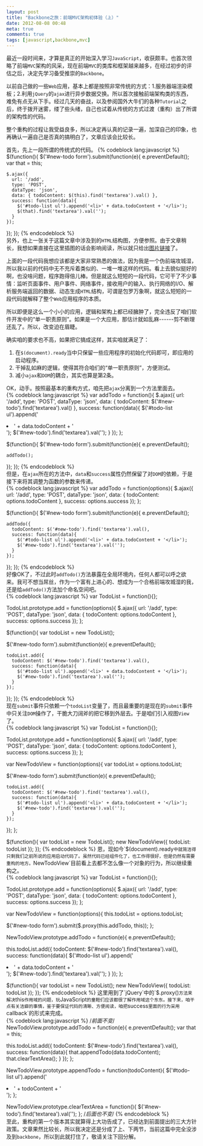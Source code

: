 ```yaml
---
layout: post
title: "Backbone之旅：前端MVC架构初体验（上）"
date: 2012-08-08 00:48
meta: true
comments: true
tags: [javascript,backbone,mvc]
---
```

最近一段时间来，才算是真正的开始深入学习`JavaScript`，收获颇丰。也首次领略了前端`MVC`架构的风采，现在前端`MVC`的类库和框架越来越多，在经过初步的评估之后，决定先学习备受推崇的`Backbone`。 
 
以前自己做的一些`Web`应用，基本上都是按照非常传统的方式：1.服务器端渲染模板；2.利用`jQuery`的`ajax`进行异步数据交换。所以首次接触前端架构类的东西，难免有点无从下手。经过几天的奋战，以及参阅国外大牛们的各种`Tutorial`之后，终于拨开迷雾，缕了些头绪，自己也试着从传统的方式过渡（重构）出了所谓的架构性的代码。  

整个重构的过程让我受益良多，所以决定再认真的记录一遍，加深自己的印象，也再确认一遍自己是否真的搞明白了，文章应该会比较长。  

<!-- more -->

首先，先上一段所谓的传统式的代码。
{% codeblock lang:javascript %}
$(function(){
  $('#new-todo form').submit(function(e){
    e.preventDefault();
    var that = this;

    $.ajax({
      url: '/add',
      type: 'POST',
      dataType: 'json',
      data: { todoContent: $(this).find('textarea').val() },
      success: function(data){
        $('#todo-list ul').append('<li>' + data.todoContent + '</li>');
        $(that).find('textarea').val('');
      }
    });
  });
});
{% endcodeblock %}  
另外，也上一张关于这篇文章中涉及到的`HTML`结构图，方便参照。由于文章稍长，我想如果直接在这里插图的话会影响阅读，所以就只给出[图片链接](http://img.heroicyang.com/to-backbone-tutorial.png)了。 
 
上面的一段代码我想应该都是大家非常熟悉的做法，因为我是一个伪前端攻城湿，所以我以前的代码中无不充斥着类似的、一堆一堆这样的代码。看上去貌似挺好的啊，也没啥问题，程序跑得倍儿棒。但是就这么短短的一段代码，它可干了不少事情：监听页面事件、用户事件、网络事件，接收用户的输入、执行网络的I/O、解析服务端返回的数据、动态生成`HTML`结构，可谓是包罗万象啊，就这么短短的一段代码就解释了整个`Web`应用程序的本质。  

所以即便是这么一个小小的应用，逻辑和架构上都已经臃肿了，完全违反了咱们软件开发中的“单一职责原则”。如果是一个大应用，那估计就如乱麻------剪不断理还乱了。所以，改变迫在眉睫。 
 
确实咱的要求也不高，如果把它搞成这样，其实咱就满足了：

1. 在`$(document).ready`当中只保留一些应用程序的初始化代码即可，即应用的启动程序。  
2. 干掉乱如麻的逻辑，使得其符合咱们的“单一职责原则”，方便测试。  
3. 减小`ajax`和`DOM`的耦合，其实也算是第2条。  

OK，动手。按照最基本的重构方式，咱先把`ajax`分离到一个方法里面去。  
{% codeblock lang:javascript %}
var addTodo = function(){
  $.ajax({
    url: '/add',
    type: 'POST',
    dataType: 'json',
    data: { todoContent: $('#new-todo').find('textarea').val() },
    success: function(data){
      $('#todo-list ul').append('<li>' + data.todoContent + '</li>');
      $('#new-todo').find('textarea').val('');
    }
  });
};

$(function(){
  $('#new-todo form').submit(function(e){
    e.preventDefault();
    
    addTodo();
  });
});
{% endcodeblock %}  
但是，在`ajax`所在的方法中，`data`和`success`属性仍然保留了对`DOM`的依赖，于是接下来将其调整为函数的参数来传递。  
{% codeblock lang:javascript %}
var addTodo = function(options){
  $.ajax({
    url: '/add',
    type: 'POST',
    dataType: 'json',
    data: { todoContent: options.todoContent },
    success: options.success
  });
};

$(function(){
  $('#new-todo form').submit(function(e){
    e.preventDefault();
    
    addTodo({
      todoContent: $('#new-todo').find('textarea').val(),
      success: function(data){
        $('#todo-list ul').append('<li>' + data.todoContent + '</li>');
        $('#new-todo').find('textarea').val('');
      }
    });
  });
});
{% endcodeblock %}  
好像OK了，不过此时`addTodo()`方法暴露在全局环境内，任何人都可以呼之欲来。我可不想当屌丝，作为一个富有上进心的、想成为一个合格前端攻城湿的我，还是给`addTodo()`方法加个命名空间吧。  
{% codeblock lang:javascript %}
var TodoList = function(){};

TodoList.prototype.add = function(options){
  $.ajax({
    url: '/add',
    type: 'POST',
    dataType: 'json',
    data: { todoContent: options.todoContent },
    success: options.success
  });
};

$(function(){
  var todoList = new TodoList();

  $('#new-todo form').submit(function(e){
    e.preventDefault();
    
    todoList.add({
      todoContent: $('#new-todo').find('textarea').val(),
      success: function(data){
        $('#todo-list ul').append('<li>' + data.todoContent + '</li>');
        $('#new-todo').find('textarea').val('');
      }
    });
  });
});
{% endcodeblock %}  
现在`submit`事件只依赖一个`todoList`变量了，而且最重要的是现在的`submit`事件中只关注`DOM`操作了，干脆大刀阔斧的把它移到外层去。于是咱们引入视图`View`了。  
{% codeblock lang:javascript %}
var TodoList = function(){};

TodoList.prototype.add = function(options){
  $.ajax({
    url: '/add',
    type: 'POST',
    dataType: 'json',
    data: { todoContent: options.todoContent },
    success: options.success
  });
};

var NewTodoView = function(options){
  var todoList = options.todoList;

  $('#new-todo form').submit(function(e){
    e.preventDefault();
    
    todoList.add({
      todoContent: $('#new-todo').find('textarea').val(),
      success: function(data){
        $('#todo-list ul').append('<li>' + data.todoContent + '</li>');
        $('#new-todo').find('textarea').val('');
      }
    });
  });
};

$(function(){
  var todoList = new TodoList();
  new NewTodoView({ todoList: todoList });
});
{% endcodeblock %}  
恩，现如今`$(document).ready`中就简洁得只剩我们之前所说的应用启动代码了。虽然代码已经组件化了，也工作得很好，但是仍然有需要重构的地方。`NewTodoView`目前看上去都不怎么像一个对象的行为，所以继续重构之。  
{% codeblock lang:javascript %}
var TodoList = function(){};

TodoList.prototype.add = function(options){
  $.ajax({
    url: '/add',
    type: 'POST',
    dataType: 'json',
    data: { todoContent: options.todoContent },
    success: options.success
  });
};

var NewTodoView = function(options){
  this.todoList = options.todoList;

  $('#new-todo form').submit($.proxy(this.addTodo, this));
};

NewTodoView.prototype.addTodo = function(e){
  e.preventDefault();
    
  this.todoList.add({
    todoContent: $('#new-todo').find('textarea').val(),
    success: function(data){
      $('#todo-list ul').append('<li>' + data.todoContent + '</li>');
      $('#new-todo').find('textarea').val('');
    }
  });
};

$(function(){
  var todoList = new TodoList();
  new NewTodoView({ todoList: todoList });
});
{% endcodeblock %}  
这里用到了`jQuery`中的`$.proxy()`方法来解决`this`作用域的问题，玩`JavaScript`的童鞋们应该都很了解作用域这个东东。接下来，咱干点有关洁癖的事情，鉴于要保证代码的清晰、方便阅读，咱把`success`里面的行为采用`callback`的形式来完成。  
{% codeblock lang:javascript %}
/*前面不变*/
NewTodoView.prototype.addTodo = function(e){
  e.preventDefault();
  var that = this;

  this.todoList.add({
    todoContent: $('#new-todo').find('textarea').val(),
    success: function(data){
      that.appendTodo(data.todoContent);
      that.clearTextArea();
    }
  });
};

NewTodoView.prototype.appendTodo = function(todoContent){
  $('#todo-list ul').append('<li>' + todoContent + '</li>');
};

NewTodoView.prototype.clearTextArea = function(){
  $('#new-todo').find('textarea').val('');
};
/*后面也不变*/
{% endcodeblock %}  
至此，重构的第一个版本其实就算得上大功告成了，已经达到前面提出的三大方针政策。文章果然比较长，所以我决定还是分成了上、下两节，当前这篇中完全没涉及到`backbone`，所以到此就打住了，敬请关注下回分解。
